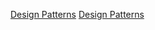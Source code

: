 [Design Patterns](https://sourcemaking.com/design_patterns)
[Design Patterns](https://www.oodesign.com/)